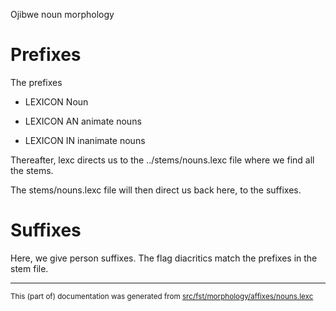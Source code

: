 
Ojibwe noun morphology                           

# Prefixes

The prefixes

* LEXICON Noun 

* LEXICON AN   animate nouns

* LEXICON IN  inanimate nouns

Thereafter, lexc directs us to the ../stems/nouns.lexc file
where we find all the stems.

The stems/nouns.lexc file will then direct us back here, to 
the suffixes.

# Suffixes

Here, we give person suffixes. The flag diacritics
match the prefixes in the stem file.

* * *

<small>This (part of) documentation was generated from [src/fst/morphology/affixes/nouns.lexc](https://github.com/giellalt/lang-ciw/blob/main/src/fst/morphology/affixes/nouns.lexc)</small>
